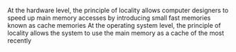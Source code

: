At the hardware level, the principle of locality allows computer designers to speed up main memory accesses by introducing small fast memories known as cache memories
At the operating system level, the principle of locality allows the system to use the main memory as a cache of the most recently 
